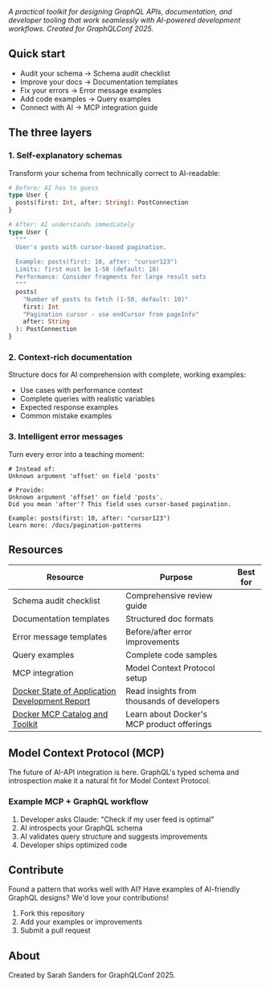 _A practical toolkit for designing GraphQL APIs, documentation, and developer tooling that work seamlessly with AI-powered development workflows. Created for GraphQLConf 2025._

## Quick start

- Audit your schema -> Schema audit checklist
- Improve your docs -> Documentation templates
- Fix your errors -> Error message examples
- Add code examples -> Query examples
- Connect with AI -> MCP integration guide

## The three layers

### 1. Self-explanatory schemas

Transform your schema from technically correct to AI-readable:

```graphql
# Before: AI has to guess
type User {
  posts(first: Int, after: String): PostConnection
}

# After: AI understands immediately  
type User {
  """
  User's posts with cursor-based pagination.
  
  Example: posts(first: 10, after: "cursor123")
  Limits: first must be 1-50 (default: 10)
  Performance: Consider fragments for large result sets
  """
  posts(
    "Number of posts to fetch (1-50, default: 10)"
    first: Int
    "Pagination cursor - use endCursor from pageInfo" 
    after: String
  ): PostConnection
}
```

### 2. Context-rich documentation

Structure docs for AI comprehension with complete, working examples:

- Use cases with performance context
- Complete queries with realistic variables
- Expected response examples
- Common mistake examples

### 3. Intelligent error messages

Turn every error into a teaching moment:

```text
# Instead of:
Unknown argument 'offset' on field 'posts'

# Provide:
Unknown argument 'offset' on field 'posts'. 
Did you mean 'after'? This field uses cursor-based pagination.

Example: posts(first: 10, after: "cursor123")
Learn more: /docs/pagination-patterns
```

## Resources

| Resource | Purpose | Best for |
|----------|---------|----------|
| Schema audit checklist | Comprehensive review guide |
| Documentation templates | Structured doc formats |
| Error message templates | Before/after error improvements |
| Query examples | Complete code samples |
| MCP integration | Model Context Protocol setup |
| [Docker State of Application Development Report](https://www.docker.com/blog/2025-docker-state-of-app-dev/) | Read insights from thousands of developers |
| [Docker MCP Catalog and Toolkit](https://docs.docker.com/ai/mcp-catalog-and-toolkit/) | Learn about Docker's MCP product offerings |

## Model Context Protocol (MCP)

The future of AI-API integration is here. GraphQL's typed schema and introspection make
it a natural fit for Model Context Protocol.

### Example MCP + GraphQL workflow

1. Developer asks Claude: "Check if my user feed is optimal"
2. AI introspects your GraphQL schema
3. AI validates query structure and suggests improvements
4. Developer ships optimized code

## Contribute

Found a pattern that works well with AI? Have examples of AI-friendly GraphQL designs? We'd love your contributions!

1. Fork this repository
2. Add your examples or improvements
3. Submit a pull request

## About

Created by Sarah Sanders for GraphQLConf 2025.
